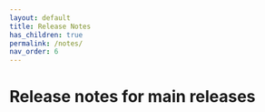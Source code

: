 ```yaml
---
layout: default
title: Release Notes
has_children: true
permalink: /notes/
nav_order: 6
---
```


# Release notes for main releases
